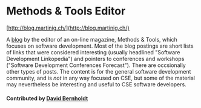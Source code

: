 # Methods & Tools Editor

[http://blog.martinig.ch/](http://blog.martinig.ch/)

A [blog](http://blog.martinig.ch/) by the editor of an on-line magazine, Methods & Tools, which focuses on software development.  Most of the blog postings are short lists of links that were considered interesting (usually headlined "Software Development Linkopedia") and pointers to conferences and workshops ("Software Development Conferences Forecast"). There are occsionally other types of posts.  The content is for the general software development community, and is *not* in any way focused on CSE, but some of the material may nevertheless be interesting and useful to CSE software developers.

#### Contributed by [David Bernholdt](http://github.com/bernhold)

<!---
Publish: yes
Categories: Planning
Topics: Software engineering
Tags: blog
Level: 2
Prerequisites: defaults
Aggregate: none
--->
